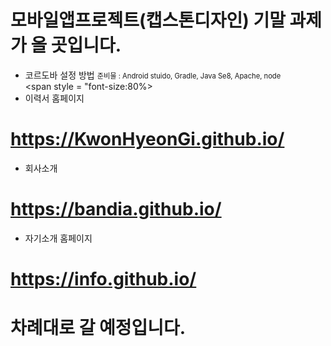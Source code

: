 # 모바일앱프로젝트(캡스톤디자인) 기말 과제가 올 곳입니다.
* 코르도바 설정 방법
 <span style ="font-size:80%"> 준비물 : Android stuido, Gradle, Java Se8, Apache, node   </span>  
 <span style = "font-size:80%></span>
* 이력서 홈페이지
# https://KwonHyeonGi.github.io/
* 회사소개
# https://bandia.github.io/
* 자기소개 홈페이지
# https://info.github.io/
# 차례대로 갈 예정입니다.
